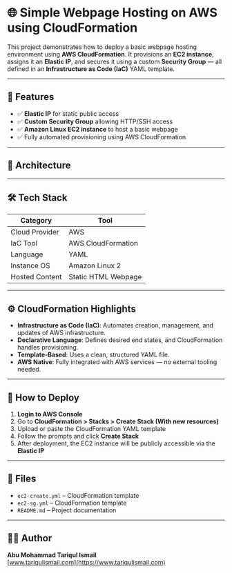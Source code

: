 # 🌐 Simple Webpage Hosting on AWS using CloudFormation

This project demonstrates how to deploy a basic webpage hosting environment using **AWS CloudFormation**. It provisions an **EC2 instance**, assigns it an **Elastic IP**, and secures it using a custom **Security Group** — all defined in an **Infrastructure as Code (IaC)** YAML template.

---

## 🚀 Features

- ✅ **Elastic IP** for static public access
- ✅ **Custom Security Group** allowing HTTP/SSH access
- ✅ **Amazon Linux EC2 instance** to host a basic webpage
- ✅ Fully automated provisioning using AWS CloudFormation

---

## 🧱 Architecture







---

## 🛠️ Tech Stack

| Category         | Tool                |
|------------------|---------------------|
| Cloud Provider    | AWS                 |
| IaC Tool          | AWS CloudFormation  |
| Language          | YAML                |
| Instance OS       | Amazon Linux 2      |
| Hosted Content    | Static HTML Webpage |

---

## ⚙️ CloudFormation Highlights

- **Infrastructure as Code (IaC)**: Automates creation, management, and updates of AWS infrastructure.
- **Declarative Language**: Defines desired end states, and CloudFormation handles provisioning.
- **Template-Based**: Uses a clean, structured YAML file.
- **AWS Native**: Fully integrated with AWS services — no external tooling needed.

---

## 📝 How to Deploy

1. **Login to AWS Console**
2. Go to **CloudFormation > Stacks > Create Stack (With new resources)**
3. Upload or paste the CloudFormation YAML template
4. Follow the prompts and click **Create Stack**
5. After deployment, the EC2 instance will be publicly accessible via the **Elastic IP**

---

## 📁 Files

- `ec2-create.yml` – CloudFormation template
- `ec2-sg.yml` – CloudFormation template
- `README.md` – Project documentation

---

## 🧑‍💻 Author

**Abu Mohammad Tariqul Ismail**  
[www.tariqulismail.com](https://www.tariqulismail.com)
